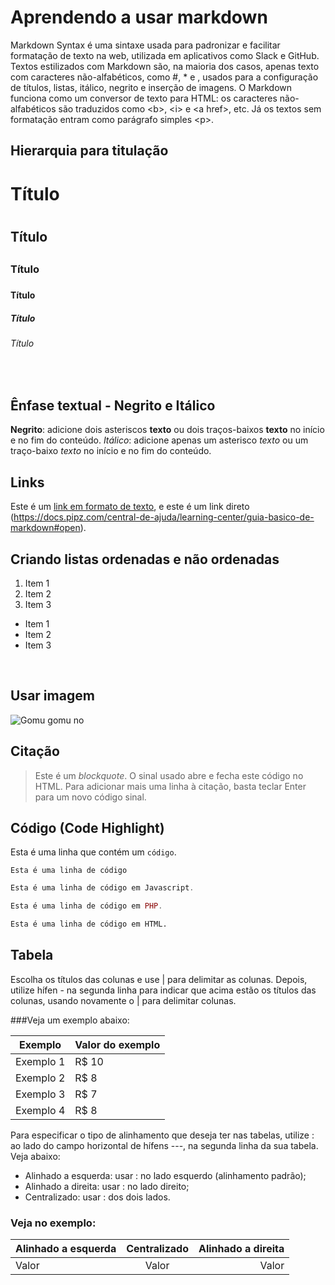 # Aprendendo a usar markdown
Markdown Syntax é uma sintaxe usada para padronizar e facilitar formatação de texto na web, utilizada em aplicativos como Slack e GitHub. Textos estilizados com Markdown são, na maioria dos casos, apenas texto com caracteres não-alfabéticos, como #, \* e ![](), usados para a configuração de títulos, listas, itálico, negrito e inserção de imagens. O Markdown funciona como um conversor de texto para HTML: os caracteres não-alfabéticos são traduzidos como &lt;b>, &lt;i> e &lt;a href>, etc. Já os textos sem formatação entram como parágrafo simples &lt;p>.


## **Hierarquia para titulação**
# Título <h1>
## Título <h2>
### Título <h3>
#### Título <h4>
##### Título <h5>
###### Título <h6>
  
 <br />

## Ênfase textual - Negrito e Itálico
**Negrito**: adicione dois asteriscos **texto** ou dois traços-baixos __texto__ no início e no fim do conteúdo.
*Itálico*: adicione apenas um asterisco *texto* ou um traço-baixo _texto_ no início e no fim do conteúdo.
  
## Links
Este é um [link em formato de texto](https://docs.pipz.com/central-de-ajuda/learning-center/guia-basico-de-markdown#open), e este é um link direto (https://docs.pipz.com/central-de-ajuda/learning-center/guia-basico-de-markdown#open).  
  
  
## Criando listas ordenadas e não ordenadas
 
1. Item 1
2. Item 2
3. Item 3


* Item 1
* Item 2
* Item 3
  
<br />
  
## Usar imagem
![Gomu gomu no](https://alfabetajuega.com/hero/2020/03/one-piece-luffy-1.jpg?width=1200&aspect_ratio=1200:631)
  
## Citação

>Este é um *blockquote*. O sinal usado abre e fecha este código no HTML. 
>Para adicionar mais uma linha à citação, basta teclar Enter para um novo
>código sinal.
  
## Código (Code Highlight)
  
Esta é uma linha que contém um `código`.

```
Esta é uma linha de código
 ```
 
  
~~~javascript
Esta é uma linha de código em Javascript.
~~~

~~~php
Esta é uma linha de código em PHP.
~~~

~~~html
Esta é uma linha de código em HTML.
~~~  
  

## Tabela

Escolha os títulos das colunas e use | para delimitar as colunas. Depois, utilize hífen - na segunda linha para indicar que acima estão os títulos das colunas, usando novamente o | para delimitar colunas. 

###Veja um exemplo abaixo:
  
Exemplo   | Valor do exemplo
--------- | ------
Exemplo 1 | R$ 10
Exemplo 2 | R$ 8
Exemplo 3 | R$ 7
Exemplo 4 | R$ 8
  
  
Para especificar o tipo de alinhamento que deseja ter nas tabelas, utilize : ao lado do campo horizontal de hífens ---, na segunda linha da sua tabela. Veja abaixo:

* Alinhado a esquerda: usar : no lado esquerdo (alinhamento padrão);
* Alinhado a direita: usar : no lado direito;
* Centralizado: usar : dos dois lados.

 ### Veja no exemplo:  
 Alinhado a esquerda | Centralizado | Alinhado a direita
:--------- | :------: | -------:
Valor | Valor | Valor
